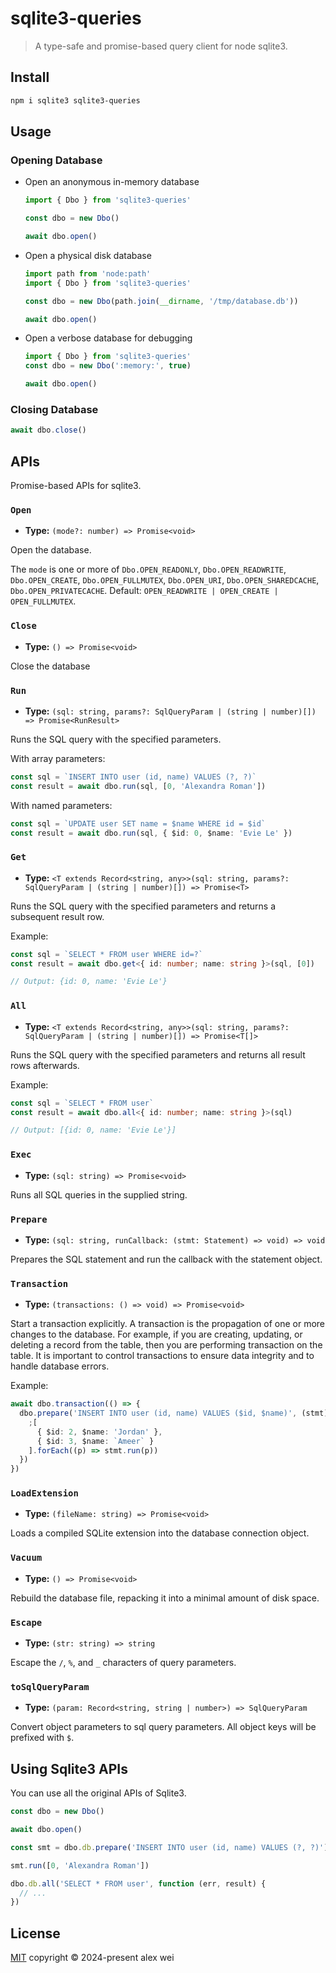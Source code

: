 # sqlite3-queries

> A type-safe and promise-based query client for node sqlite3.

## Install

```sh
npm i sqlite3 sqlite3-queries
```

## Usage

### Opening Database

- Open an anonymous in-memory database

  ```ts
  import { Dbo } from 'sqlite3-queries'

  const dbo = new Dbo()

  await dbo.open()
  ```

- Open a physical disk database

  ```ts
  import path from 'node:path'
  import { Dbo } from 'sqlite3-queries'

  const dbo = new Dbo(path.join(__dirname, '/tmp/database.db'))

  await dbo.open()
  ```

- Open a verbose database for debugging

  ```ts
  import { Dbo } from 'sqlite3-queries'
  const dbo = new Dbo(':memory:', true)

  await dbo.open()
  ```

### Closing Database

```ts
await dbo.close()
```

## APIs

Promise-based APIs for sqlite3.

### `Open`

- **Type:** `(mode?: number) => Promise<void>`

Open the database.

The `mode` is one or more of `Dbo.OPEN_READONLY`, `Dbo.OPEN_READWRITE`, `Dbo.OPEN_CREATE`, `Dbo.OPEN_FULLMUTEX`, `Dbo.OPEN_URI`, `Dbo.OPEN_SHAREDCACHE`, `Dbo.OPEN_PRIVATECACHE`. Default: `OPEN_READWRITE | OPEN_CREATE | OPEN_FULLMUTEX`.

### `Close`

- **Type:** `() => Promise<void>`

Close the database

### `Run`

- **Type:** `(sql: string, params?: SqlQueryParam | (string | number)[]) => Promise<RunResult>`

Runs the SQL query with the specified parameters.

With array parameters:

```ts
const sql = `INSERT INTO user (id, name) VALUES (?, ?)`
const result = await dbo.run(sql, [0, 'Alexandra Roman'])
```

With named parameters:

```ts
const sql = `UPDATE user SET name = $name WHERE id = $id`
const result = await dbo.run(sql, { $id: 0, $name: 'Evie Le' })
```

### `Get`

- **Type:** `<T extends Record<string, any>>(sql: string, params?: SqlQueryParam | (string | number)[]) => Promise<T>`

Runs the SQL query with the specified parameters and returns a subsequent result row.

Example:

```ts
const sql = `SELECT * FROM user WHERE id=?`
const result = await dbo.get<{ id: number; name: string }>(sql, [0])

// Output: {id: 0, name: 'Evie Le'}
```

### `All`

- **Type:** `<T extends Record<string, any>>(sql: string, params?: SqlQueryParam | (string | number)[]) => Promise<T[]>`

Runs the SQL query with the specified parameters and returns all result rows afterwards.

Example:

```ts
const sql = `SELECT * FROM user`
const result = await dbo.all<{ id: number; name: string }>(sql)

// Output: [{id: 0, name: 'Evie Le'}]
```

### `Exec`

- **Type:** `(sql: string) => Promise<void>`

Runs all SQL queries in the supplied string.

### `Prepare`

- **Type:** `(sql: string, runCallback: (stmt: Statement) => void) => void`

Prepares the SQL statement and run the callback with the statement object.

### `Transaction`

- **Type:** `(transactions: () => void) => Promise<void>`

Start a transaction explicitly. A transaction is the propagation of one or more changes to the database. For example, if you are creating, updating, or deleting a record from the table, then you are performing transaction on the table. It is important to control transactions to ensure data integrity and to handle database errors.

Example:

```ts
await dbo.transaction(() => {
  dbo.prepare('INSERT INTO user (id, name) VALUES ($id, $name)', (stmt) => {
    ;[
      { $id: 2, $name: 'Jordan' },
      { $id: 3, $name: `Ameer` }
    ].forEach((p) => stmt.run(p))
  })
})
```

### `LoadExtension`

- **Type:** `(fileName: string) => Promise<void>`

Loads a compiled SQLite extension into the database connection object.

### `Vacuum`

- **Type:** `() => Promise<void>`

Rebuild the database file, repacking it into a minimal amount of disk space.

### `Escape`

- **Type:** `(str: string) => string`

Escape the `/`, `%`, and `_` characters of query parameters.

### `toSqlQueryParam`

- **Type:** `(param: Record<string, string | number>) => SqlQueryParam`

Convert object parameters to sql query parameters. All object keys will be prefixed with `$`.

## Using Sqlite3 APIs

You can use all the original APIs of Sqlite3.

```ts
const dbo = new Dbo()

await dbo.open()

const smt = dbo.db.prepare('INSERT INTO user (id, name) VALUES (?, ?)')

smt.run([0, 'Alexandra Roman'])

dbo.db.all('SELECT * FROM user', function (err, result) {
  // ...
})
```

## License

[MIT](./LICENSE) copyright © 2024-present alex wei
